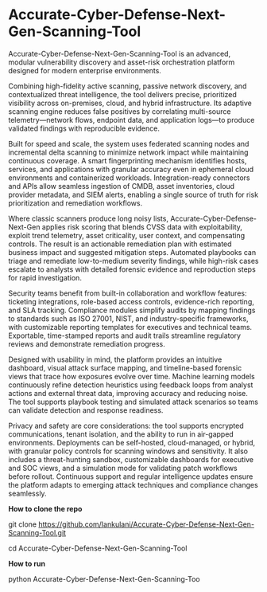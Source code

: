 # Accurate-Cyber-Defense-Next-Gen-Scanning-Tool

Accurate-Cyber-Defense-Next-Gen-Scanning-Tool is an advanced, modular vulnerability discovery and asset-risk orchestration platform designed for modern enterprise environments.

Combining high-fidelity active scanning, passive network discovery, and contextualized threat intelligence, the tool delivers precise, prioritized visibility across on-premises, cloud, and hybrid infrastructure. Its adaptive scanning engine reduces false positives by correlating multi-source telemetry—network flows, endpoint data, and application logs—to produce validated findings with reproducible evidence.

Built for speed and scale, the system uses federated scanning nodes and incremental delta scanning to minimize network impact while maintaining continuous coverage. 
A smart fingerprinting mechanism identifies hosts, services, and applications with granular accuracy even in ephemeral cloud environments and containerized workloads. 
Integration-ready connectors and APIs allow seamless ingestion of CMDB, asset inventories, cloud provider metadata, and SIEM alerts, enabling a single source of truth for risk prioritization and remediation workflows.

Where classic scanners produce long noisy lists, Accurate-Cyber-Defense-Next-Gen applies risk scoring that blends CVSS data with exploitability, exploit trend telemetry, asset criticality, user context, and compensating controls. The result is an actionable remediation plan with estimated business impact and suggested mitigation steps. 
Automated playbooks can triage and remediate low-to-medium severity findings, while high-risk cases escalate to analysts with detailed forensic evidence and reproduction steps for rapid investigation.

Security teams benefit from built-in collaboration and workflow features: ticketing integrations, role-based access controls, evidence-rich reporting, and SLA tracking. 
Compliance modules simplify audits by mapping findings to standards such as ISO 27001, NIST, and industry-specific frameworks, with customizable reporting templates for executives and technical teams. Exportable, time-stamped reports and audit trails streamline regulatory reviews and demonstrate remediation progress.

Designed with usability in mind, the platform provides an intuitive dashboard, visual attack surface mapping, and timeline-based forensic views that trace how exposures evolve over time. 
Machine learning models continuously refine detection heuristics using feedback loops from analyst actions and external threat data, improving accuracy and reducing noise. 
The tool supports playbook testing and simulated attack scenarios so teams can validate detection and response readiness.

Privacy and safety are core considerations: the tool supports encrypted communications, tenant isolation, and the ability to run in air-gapped environments. 
Deployments can be self-hosted, cloud-managed, or hybrid, with granular policy controls for scanning windows and sensitivity. 
It also includes a threat-hunting sandbox, customizable dashboards for executive and SOC views, and a simulation mode for validating patch workflows before rollout. 
Continuous support and regular intelligence updates ensure the platform adapts to emerging attack techniques and compliance changes seamlessly.

**How to clone the repo**

git clone https://github.com/Iankulani/Accurate-Cyber-Defense-Next-Gen-Scanning-Tool.git

cd Accurate-Cyber-Defense-Next-Gen-Scanning-Tool

**How to run**

python Accurate-Cyber-Defense-Next-Gen-Scanning-Too
